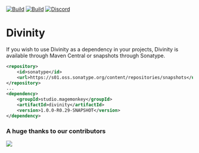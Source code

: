 [![Build](https://github.com/promcteam/divinity/actions/workflows/release.yml/badge.svg?branch=main)](https://s01.oss.sonatype.org/content/repositories/releases/studio/magemonkey/divinity/1.0.0-R0.29-SNAPSHOT)
[![Build](https://github.com/promcteam/divinity/actions/workflows/devbuild.yml/badge.svg?branch=dev)](https://s01.oss.sonatype.org/content/repositories/snapshots/studio/magemonkey/divinity/1.0.0-R0.29-SNAPSHOT)
[![Discord](https://dcbadge.vercel.app/api/server/6UzkTe6RvW?style=flat)](https://discord.gg/6UzkTe6RvW)

# Divinity

If you wish to use Divinity as a dependency in your projects, Divinity is available through Maven Central
or snapshots through Sonatype.

```xml
<repository>
    <id>sonatype</id>
    <url>https://s01.oss.sonatype.org/content/repositories/snapshots</url>
</repository>
...
<dependency>
    <groupId>studio.magemonkey</groupId>
    <artifactId>divinity</artifactId>
    <version>1.0.0-R0.29-SNAPSHOT</version>
</dependency>
```

### A huge thanks to our contributors

<a href="https://github.com/promcteam/divinity/graphs/contributors">
<img src="https://contrib.rocks/image?repo=promcteam/divinity" />
</a>